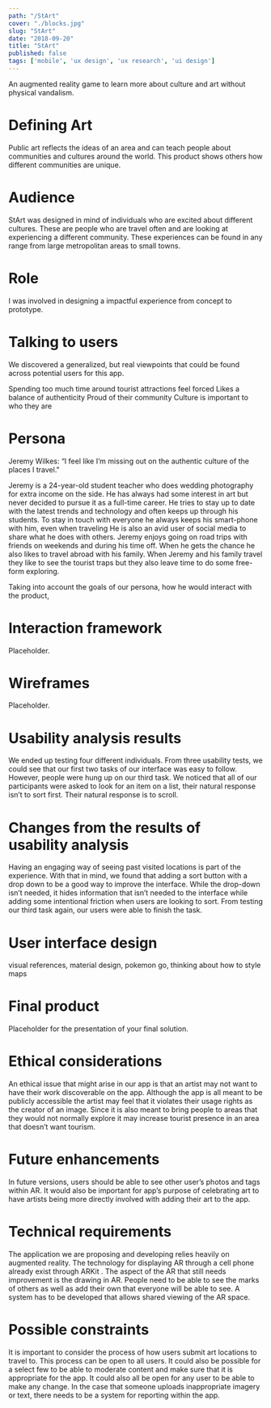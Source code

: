 ```yaml
---
path: "/StArt"
cover: "./blocks.jpg"
slug: "StArt"
date: "2018-09-20"
title: "StArt"
published: false
tags: ['mobile', 'ux design', 'ux research', 'ui design']
---
```

An augmented reality game to learn more about culture and art without physical vandalism. 

# Defining Art
Public art reflects the ideas of an area and can teach people about communities and cultures around the world. This product shows others how different communities are unique.

# Audience
StArt was designed in mind of individuals who are excited about different cultures. These are people who are travel often and are looking at experiencing a different community. These experiences can be found in any range from large metropolitan areas to small towns.

# Role
I was involved in designing a impactful experience from concept to prototype. 

# Talking to users
We discovered a generalized, but real viewpoints that could be found across potential users for this app. 

Spending too much time around tourist attractions feel forced
Likes a balance of authenticity
Proud of their community
Culture is important to who they are



# Persona


Jeremy Wilkes: “I feel like I’m missing out on the authentic culture of the places I travel."

Jeremy is a 24-year-old student teacher who does wedding photography for extra
income on the side. He has always had some interest in art but never decided to
pursue it as a full-time career. He tries to stay up to date with the latest trends and
technology and often keeps up through his students. To stay in touch with everyone he
always keeps his smart-phone with him, even when traveling He is also an avid user of
social media to share what he does with others. Jeremy enjoys going on road trips with
friends on weekends and during his time off. When he gets the chance he also likes
to travel abroad with his family. When Jeremy and his family travel they like to see the
tourist traps but they also leave time to do some free-form exploring.




Taking into account the goals of our persona, how he would interact with the product, 


# Interaction framework

Placeholder.


# Wireframes

Placeholder.


# Usability analysis results
We ended up testing four different individuals. From three usability tests, we could see
that our first two tasks of our interface was easy to follow. However, people were hung
up on our third task. We noticed that all of our participants were asked to look for an
item on a list, their natural response isn’t to sort first. Their natural response is to scroll.

# Changes from the results of usability analysis
Having an engaging way of seeing past visited locations is part of the experience. With
that in mind, we found that adding a sort button with a drop down to be a good way to
improve the interface. While the drop-down isn’t needed, it hides information that isn’t
needed to the interface while adding some intentional friction when users are looking to
sort. From testing our third task again, our users were able to finish the task.

# User interface design
 visual references, material design, pokemon go, thinking about how to style maps


# Final product
Placeholder for the presentation of your final solution. 

# Ethical considerations
An ethical issue that might arise in our app is that an artist may not want to have their
work discoverable on the app. Although the app is all meant to be publicly accessible
the artist may feel that it violates their usage rights as the creator of an image. Since
it is also meant to bring people to areas that they would not normally explore it may
increase tourist presence in an area that doesn’t want tourism.

# Future enhancements
In future versions, users should be able to see other user’s photos and tags within AR.
It would also be important for app’s purpose of celebrating art to have artists being
more directly involved with adding their art to the app.

# Technical requirements
The application we are proposing and developing relies heavily on augmented reality.
The technology for displaying AR through a cell phone already exist through ARKit . The aspect of the
AR that still needs improvement is the drawing in AR. People need to be able to see the
marks of others as well as add their own that everyone will be able to see. A system
has to be developed that allows shared viewing of the AR space.

# Possible constraints
It is important to consider the process of how users submit art locations to travel to.
This process can be open to all users. It could also be possible for a select few to be
able to moderate content and make sure that it is appropriate for the app. It could also
all be open for any user to be able to make any change. In the case that someone
uploads inappropriate imagery or text, there needs to be a system for reporting within
the app.




